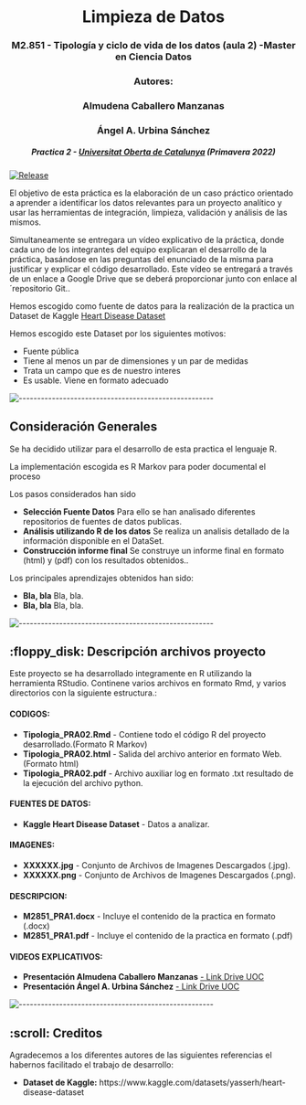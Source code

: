 
<h1 align="center"> Limpieza de Datos </h1>
<h3 align="center"> M2.851 - Tipología y ciclo de vida de los datos (aula 2) -Master en Ciencia Datos </h3>
<h3 align="center"> Autores: </h3>
<h3 align="center"> Almudena Caballero Manzanas </h3>
<h3 align="center"> Ángel A. Urbina Sánchez </h3>
<h5 align="center"> Practica 2 - <a href="https://www.uoc.edu/">Universitat Oberta de Catalunya</a> (Primavera 2022) </h5>

[![Release](https://img.shields.io/github/release/vhesener/Closures.svg?style=plastic&colorB=68B7EB)]()

<p>El objetivo de esta práctica es la elaboración de un caso práctico orientado a aprender a identificar los datos
relevantes para un proyecto analítico y usar las herramientas de integración, limpieza, validación y análisis de las mismos.</p>
<p>Simultaneamente se entregara un vídeo explicativo de la práctica, donde cada uno de los integrantes del 
equipo explicaran el desarrollo de la práctica, basándose en las preguntas del enunciado de la misma para justificar y explicar el código desarrollado. Este vídeo se entregará a través de un enlace a Google Drive que se deberá proporcionar junto con enlace al ´repositorio Git.</b>.</p>

<p> Hemos escogido como fuente de datos para la realización de la practica  un Dataset de Kaggle <a href= https://www.kaggle.com/datasets/yasserh/heart-disease-dataset > Heart Disease Dataset </a> </p>

<p>Hemos escogido este Dataset por los siguientes motivos:</p>
<ul>
    <li> Fuente pública </li>
    <li> Tiene al menos un par de dimensiones y un par de medidas</li>
    <li> Trata un campo que es de nuestro interes</li>
    <li> Es usable. Viene en formato adecuado</li>
</ul>

![-----------------------------------------------------](https://raw.githubusercontent.com/andreasbm/readme/master/assets/lines/rainbow.png)

<h2> Consideración Generales</h2>
<p> Se ha decidido utilizar para el desarrollo de esta practica el lenguaje R.</p>
<p> La implementación escogida es R Markov para poder documental el proceso</p>
<p> Los pasos considerados han sido</p>
<ul>
    <li><b>Selección Fuente Datos</b> Para ello se han analisado diferentes repositorios de fuentes de datos publicas.</li>
    <li><b>Análisis utilizando R de los datos</b> Se realiza un analisis detallado de la información disponible en el DataSet.</li>
    <li><b>Construcción informe final</b> Se construye un informe final en formato (html) y (pdf) con los resultados obtenidos..</li>
</ul>

<p> Los principales aprendizajes obtenidos han sido:</p>
<ul>
    <li><b>Bla, bla</b> Bla, bla.</li>
    <li><b>Bla, bla</b> Bla, bla.</li>
</ul>

![-----------------------------------------------------](https://raw.githubusercontent.com/andreasbm/readme/master/assets/lines/rainbow.png)

<h2> :floppy_disk: Descripción archivos proyecto</h2>

<p>Este proyecto se ha desarrollado integramente en R utilizando la herramienta RStudio. Continene varios archivos en formato Rmd, y varios directorios con la siguiente estructura.:</p>
<h4>CODIGOS:</h4>
<ul>
  <li><b>Tipologia_PRA02.Rmd</b> - Contiene todo el código R del proyecto desarrollado.(Formato R Markov)</li>
  <li><b>Tipologia_PRA02.html</b> - Salida del archivo anterior en formato Web. (Formato html)</li>
  <li><b>Tipologia_PRA02.pdf</b> - Archivo auxiliar log en formato .txt resultado de la ejecución del archivo python.</li>
</ul>

<h4>FUENTES DE DATOS:</h4>
<ul>
  <li><b>Kaggle Heart Disease Dataset</b> - Datos a analizar.</li>


</ul>

<h4>IMAGENES:</h4>
<ul>
  <li><b>XXXXXX.jpg</b> - Conjunto de Archivos de Imagenes Descargados (.jpg).</li>
  <li><b>XXXXXX.png</b> - Conjunto de Archivos de Imagenes Descargados (.png).</li>
</ul>

<h4>DESCRIPCION:</h4>
<ul>
  <li><b>M2851_PRA1.docx</b> - Incluye el contenido de la practica en formato (.docx)</li>
  <li><b>M2851_PRA1.pdf</b> - Incluye el contenido de la practica en formato (.pdf)</li>
</ul>

<h4>VIDEOS EXPLICATIVOS:</h4>
<ul>
  <li><b>Presentación Almudena Caballero Manzanas</b> <a href= https://drive.google.com/file/d/1yzYDhucSoljTRzljLoGkDkt15mEl1Q5v/view?usp=sharing >  - Link Drive UOC</li></a> 
  <li><b>Presentación Ángel A. Urbina Sánchez</b> <a href= https://drive.google.com/file/d/1Da2KcpkXvfB_MXrfnwwuIWv0LuGIu-rn/view?usp=sharing > - Link Drive UOC</a> </li>
</ul>

![-----------------------------------------------------](https://raw.githubusercontent.com/andreasbm/readme/master/assets/lines/rainbow.png)

<!-- CREDITS -->
<h2 id="credits"> :scroll: Creditos</h2>

Agradecemos a los diferentes autores de las siguientes referencias el habernos facilitado el trabajo de desarrollo:

<ul>
  <li><b>Dataset de Kaggle:</b> https://www.kaggle.com/datasets/yasserh/heart-disease-dataset</li>

</ul>

